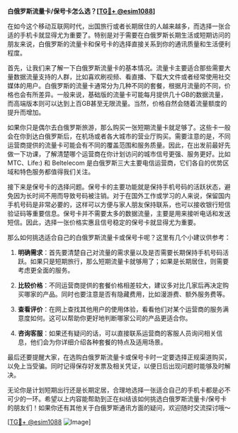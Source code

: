 **白俄罗斯流量卡/保号卡怎么选？[[TG💪+ @esim1088](https://t.me/s/esim1088)]**

在如今这个移动互联网时代，出国旅行或者长期居住的人越来越多，而选择一张合适的手机卡就显得尤为重要了。特别是对于需要在白俄罗斯长期生活或短期访问的朋友来说，白俄罗斯的流量卡和保号卡的选择直接关系到你的通讯质量和生活便利程度。

首先，让我们来了解一下白俄罗斯流量卡的基本情况。流量卡主要适合那些需要大量数据流量支持的人群，比如喜欢刷视频、看直播、下载大文件或者经常使用社交媒体的用户。白俄罗斯的流量卡通常分为几种不同的套餐，根据月流量的不同，价格也会有所差异。一般来说，基础版的流量卡可能每月提供几十GB的数据流量，而高端版本则可以达到上百GB甚至无限流量。当然，价格自然会随着流量额度的提升而增加。

如果你只是偶尔去白俄罗斯旅游，那么购买一张短期流量卡就足够了。这些卡一般会在你到达白俄罗斯后，在机场或者各大城市的营业厅购买。需要注意的是，不同运营商提供的流量卡可能会有不同的覆盖范围和服务质量。因此，在出发前最好先做一下功课，了解清楚哪个运营商在你计划访问的城市信号更强、服务更好。比如MTC、Life:) 和 Beltelecom 是白俄罗斯三大主要电信运营商，它们各自的优势区域和特色服务都值得我们关注。

接下来是保号卡的选择问题。保号卡的主要功能就是保持手机号码的活跃状态，避免因为长时间不用而导致号码被注销。对于在国外工作或学习的人来说，保留国内手机号码是非常必要的，这样可以方便与家人朋友保持联系，也可以接收银行短信验证码等重要信息。保号卡并不需要太多的数据流量，主要是用来接听电话和发送短信。因此，选择一张价格实惠且信号稳定的保号卡就显得尤为重要。

那么如何挑选适合自己的白俄罗斯流量卡或保号卡呢？这里有几个小建议供参考：

1. **明确需求**：首先要清楚自己对流量的需求量以及是否需要长期保持手机号码活跃。如果只是短期旅行，那么短期流量卡就够用了；如果是长期居住，则需要考虑更全面的服务。
   
2. **比较价格**：不同运营商提供的套餐价格相差较大，建议多对比几家后再决定购买哪家的产品。同时也要注意是否有隐藏费用，比如漫游费、额外服务费等。

3. **查看评价**：在网上查找其他用户的使用体验，看看他们对某个运营商的服务满意度如何。这可以帮助你更好地判断哪家公司的产品更适合你。

4. **咨询客服**：如果还有疑问的话，可以直接联系运营商的客服人员询问相关信息，他们会为你详细介绍各种套餐的特点及适用场景。

最后还要提醒大家，在选购白俄罗斯流量卡或保号卡时一定要选择正规渠道购买，以免上当受骗。同时记得保存好发票及相关凭证，以便日后出现问题时能够及时解决。

无论你是计划短期出行还是长期定居，合理地选择一张适合自己的手机卡都是必不可少的一环。希望以上内容能帮助到正在纠结该如何挑选白俄罗斯流量卡/保号卡的朋友们！如果你还有其他关于白俄罗斯通讯方面的疑问，欢迎随时交流探讨哦～

[[TG💪+ @esim1088](https://t.me/s/esim1088) ![Image](https://i.postimg.cc/4NQfJmqS/Snipaste-2025-05-13-00-14-12.png)]